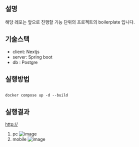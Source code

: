 ## 설명
해당 레포는 앞으로 진행할 기능 단위의 프로젝트의 boilerplate 입니다. 


## 기술스택
- client: Nextjs
- server: Spring boot
- db    : Postgre


## 실행방법
```

docker compose up -d --build

```

## 실행결과
[http://](http://127.0.0.1:3000/)
1. pc
   ![image](https://github.com/rlaclgh/boilerplate/assets/46914232/a423e314-5957-4d7c-948c-a738ef5c668a)
2. mobile
   ![image](https://github.com/rlaclgh/boilerplate/assets/46914232/7287a912-6a54-473c-9ed0-33d243ad9794)


